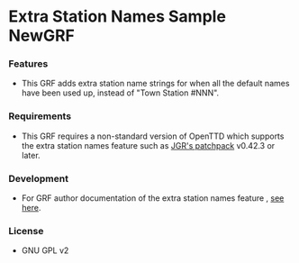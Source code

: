 # Extra Station Names Sample NewGRF

### Features

* This GRF adds extra station name strings for when all the default names have been used up, instead of "Town Station #NNN".

### Requirements

* This GRF requires a non-standard version of OpenTTD which supports the extra station names feature such as [JGR's patchpack](https://github.com/JGRennison/OpenTTD-patches) v0.42.3 or later.

### Development

* For GRF author documentation of the extra station names feature , [see here](https://htmlpreview.github.io/?https://github.com/JGRennison/OpenTTD-patches/blob/jgrpp/docs/newgrf-additions.html#a0globalsettings).

### License

* GNU GPL v2

